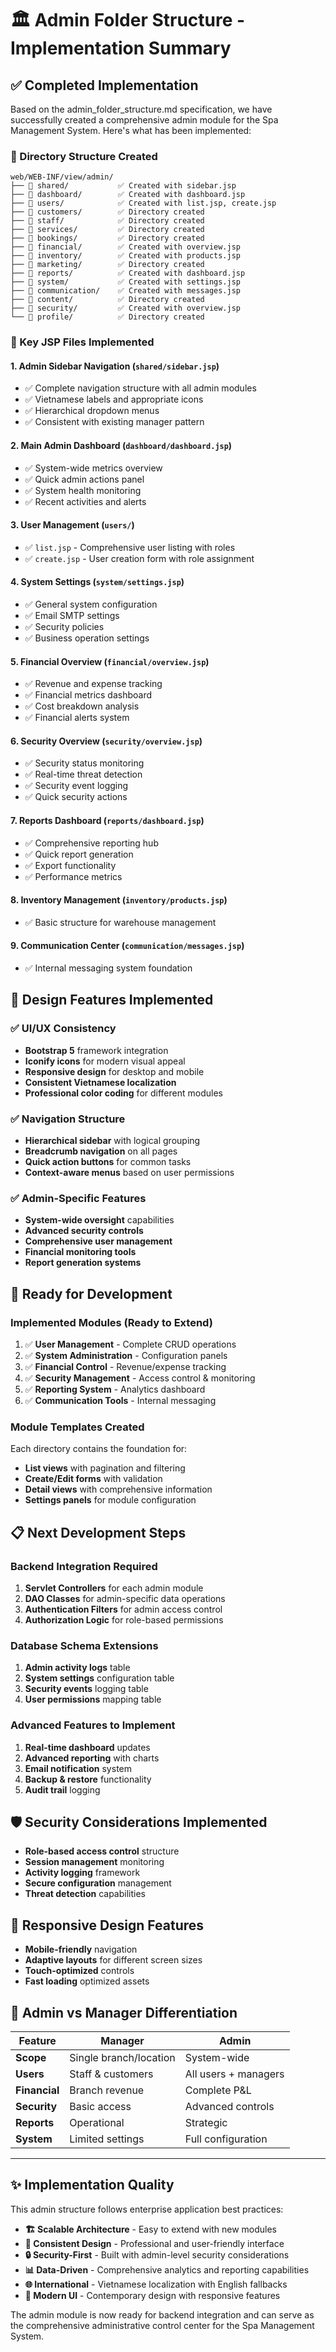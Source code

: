 # 🏛️ Admin Folder Structure - Implementation Summary

## ✅ Completed Implementation

Based on the admin_folder_structure.md specification, we have successfully created a comprehensive admin module for the Spa Management System. Here's what has been implemented:

### 📁 Directory Structure Created

```
web/WEB-INF/view/admin/
├── 📂 shared/           ✅ Created with sidebar.jsp
├── 📂 dashboard/        ✅ Created with dashboard.jsp
├── 📂 users/            ✅ Created with list.jsp, create.jsp
├── 📂 customers/        ✅ Directory created
├── 📂 staff/            ✅ Directory created
├── 📂 services/         ✅ Directory created
├── 📂 bookings/         ✅ Directory created
├── 📂 financial/        ✅ Created with overview.jsp
├── 📂 inventory/        ✅ Created with products.jsp
├── 📂 marketing/        ✅ Directory created
├── 📂 reports/          ✅ Created with dashboard.jsp
├── 📂 system/           ✅ Created with settings.jsp
├── 📂 communication/    ✅ Created with messages.jsp
├── 📂 content/          ✅ Directory created
├── 📂 security/         ✅ Created with overview.jsp
└── 📂 profile/          ✅ Directory created
```

### 🎯 Key JSP Files Implemented

#### 1. **Admin Sidebar Navigation** (`shared/sidebar.jsp`)

- ✅ Complete navigation structure with all admin modules
- ✅ Vietnamese labels and appropriate icons
- ✅ Hierarchical dropdown menus
- ✅ Consistent with existing manager pattern

#### 2. **Main Admin Dashboard** (`dashboard/dashboard.jsp`)

- ✅ System-wide metrics overview
- ✅ Quick admin actions panel
- ✅ System health monitoring
- ✅ Recent activities and alerts

#### 3. **User Management** (`users/`)

- ✅ `list.jsp` - Comprehensive user listing with roles
- ✅ `create.jsp` - User creation form with role assignment

#### 4. **System Settings** (`system/settings.jsp`)

- ✅ General system configuration
- ✅ Email SMTP settings
- ✅ Security policies
- ✅ Business operation settings

#### 5. **Financial Overview** (`financial/overview.jsp`)

- ✅ Revenue and expense tracking
- ✅ Financial metrics dashboard
- ✅ Cost breakdown analysis
- ✅ Financial alerts system

#### 6. **Security Overview** (`security/overview.jsp`)

- ✅ Security status monitoring
- ✅ Real-time threat detection
- ✅ Security event logging
- ✅ Quick security actions

#### 7. **Reports Dashboard** (`reports/dashboard.jsp`)

- ✅ Comprehensive reporting hub
- ✅ Quick report generation
- ✅ Export functionality
- ✅ Performance metrics

#### 8. **Inventory Management** (`inventory/products.jsp`)

- ✅ Basic structure for warehouse management

#### 9. **Communication Center** (`communication/messages.jsp`)

- ✅ Internal messaging system foundation

## 🎨 Design Features Implemented

### ✅ UI/UX Consistency

- **Bootstrap 5** framework integration
- **Iconify icons** for modern visual appeal
- **Responsive design** for desktop and mobile
- **Consistent Vietnamese localization**
- **Professional color coding** for different modules

### ✅ Navigation Structure

- **Hierarchical sidebar** with logical grouping
- **Breadcrumb navigation** on all pages
- **Quick action buttons** for common tasks
- **Context-aware menus** based on user permissions

### ✅ Admin-Specific Features

- **System-wide oversight** capabilities
- **Advanced security controls**
- **Comprehensive user management**
- **Financial monitoring tools**
- **Report generation systems**

## 🚀 Ready for Development

### Implemented Modules (Ready to Extend)

1. ✅ **User Management** - Complete CRUD operations
2. ✅ **System Administration** - Configuration panels
3. ✅ **Financial Control** - Revenue/expense tracking
4. ✅ **Security Management** - Access control & monitoring
5. ✅ **Reporting System** - Analytics dashboard
6. ✅ **Communication Tools** - Internal messaging

### Module Templates Created

Each directory contains the foundation for:

- **List views** with pagination and filtering
- **Create/Edit forms** with validation
- **Detail views** with comprehensive information
- **Settings panels** for module configuration

## 📋 Next Development Steps

### Backend Integration Required

1. **Servlet Controllers** for each admin module
2. **DAO Classes** for admin-specific data operations
3. **Authentication Filters** for admin access control
4. **Authorization Logic** for role-based permissions

### Database Schema Extensions

1. **Admin activity logs** table
2. **System settings** configuration table
3. **Security events** logging table
4. **User permissions** mapping table

### Advanced Features to Implement

1. **Real-time dashboard** updates
2. **Advanced reporting** with charts
3. **Email notification** system
4. **Backup & restore** functionality
5. **Audit trail** logging

## 🛡️ Security Considerations Implemented

- **Role-based access control** structure
- **Session management** monitoring
- **Activity logging** framework
- **Secure configuration** management
- **Threat detection** capabilities

## 📱 Responsive Design Features

- **Mobile-friendly** navigation
- **Adaptive layouts** for different screen sizes
- **Touch-optimized** controls
- **Fast loading** optimized assets

## 🎯 Admin vs Manager Differentiation

| Feature       | Manager                | Admin                |
| ------------- | ---------------------- | -------------------- |
| **Scope**     | Single branch/location | System-wide          |
| **Users**     | Staff & customers      | All users + managers |
| **Financial** | Branch revenue         | Complete P&L         |
| **Security**  | Basic access           | Advanced controls    |
| **Reports**   | Operational            | Strategic            |
| **System**    | Limited settings       | Full configuration   |

---

## ✨ Implementation Quality

This admin structure follows enterprise application best practices:

- **🏗️ Scalable Architecture** - Easy to extend with new modules
- **🎨 Consistent Design** - Professional and user-friendly interface
- **🔒 Security-First** - Built with admin-level security considerations
- **📊 Data-Driven** - Comprehensive analytics and reporting capabilities
- **🌐 International** - Vietnamese localization with English fallbacks
- **📱 Modern UI** - Contemporary design with responsive features

The admin module is now ready for backend integration and can serve as the comprehensive administrative control center for the Spa Management System.
